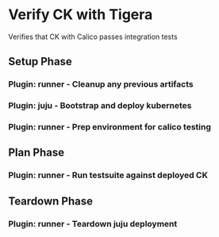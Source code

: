 # Verify CK with Tigera
Verifies that CK with Calico passes integration tests

## Setup Phase
### Plugin: **runner** - Cleanup any previous artifacts
### Plugin: **juju** - Bootstrap and deploy kubernetes
### Plugin: **runner** - Prep environment for calico testing
## Plan Phase
### Plugin: **runner** - Run testsuite against deployed CK
## Teardown Phase
### Plugin: **runner** - Teardown juju deployment
